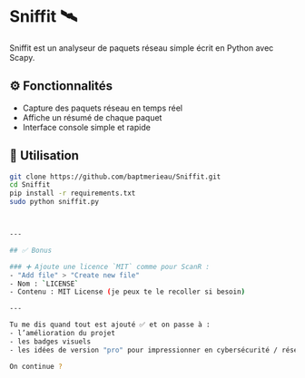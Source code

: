 # Sniffit 🛰️

Sniffit est un analyseur de paquets réseau simple écrit en Python avec Scapy.

## ⚙️ Fonctionnalités

- Capture des paquets réseau en temps réel
- Affiche un résumé de chaque paquet
- Interface console simple et rapide

## 🚀 Utilisation

```bash
git clone https://github.com/baptmerieau/Sniffit.git
cd Sniffit
pip install -r requirements.txt
sudo python sniffit.py



---

## ✅ Bonus

### ➕ Ajoute une licence `MIT` comme pour ScanR :
- "Add file" > "Create new file"
- Nom : `LICENSE`
- Contenu : MIT License (je peux te le recoller si besoin)

---

Tu me dis quand tout est ajouté ✅ et on passe à :
- l’amélioration du projet
- les badges visuels
- les idées de version "pro" pour impressionner en cybersécurité / réseau

On continue ?
